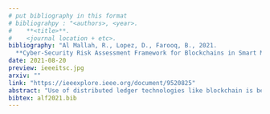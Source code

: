 ```yaml
---
# put bibliography in this format
# bibliograhpy : "<authors>, <year>.
#    **<title>**.
#    <journal location + etc>.
bibliography: "Al Mallah, R., Lopez, D., Farooq, B., 2021.
  **Cyber-Security Risk Assessment Framework for Blockchains in Smart Mobility**. IEEE Open Journal of Intelligent Transportation Systems." # surround Title with **<title>**
date: 2021-08-20
preview: ieeeitsc.jpg
arxiv: ""
link: "https://ieeexplore.ieee.org/document/9520825"
abstract: "Use of distributed ledger technologies like blockchain is becoming more common in transportation/mobility ecosystems. However, cyber-security failures may occur at places where the blockchain system connects with the real world. In this paper, we propose a novel risk assessment framework for blockchain applications in smart mobility. We aim at systematically quantifying the risk by presenting ordinal values because although vulnerabilities exist in a system, it is the probability that they can be exploited and the impact of this exploitation that determine if in fact, the vulnerability corresponds to a significant risk. As a case study, we carry out an analysis in terms of quantifying the risk associated to a multi-layered Blockchain framework for Smart Mobility Data-markets (BSMD). We first construct an actor-based analysis to determine the impact of the attacks. Then, a scenario-based analysis determines the probability of occurrence of each threat. Finally, a combined analysis is developed to determine which attack outcomes have the highest risk. In the case study of the public permissioned BSMD, the outcomes of the risk analysis highlight the highest risk factors according to their impact on the victims in terms of monetary, privacy, integrity and trust. The analysis uncovers specific blockchain technology security vulnerabilities in the transportation ecosystem by exposing new attack vectors."
bibtex: alf2021.bib
---
```

